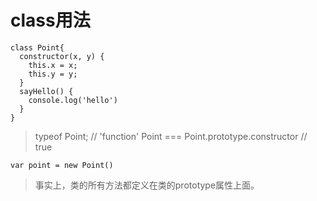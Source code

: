 # class用法
```
class Point{
  constructor(x, y) {
    this.x = x;
    this.y = y;
  }
  sayHello() {
    console.log('hello')
  }
}
```
> typeof Point; // 'function'
> Point === Point.prototype.constructor // true

```
var point = new Point()
```
> 事实上，类的所有方法都定义在类的prototype属性上面。